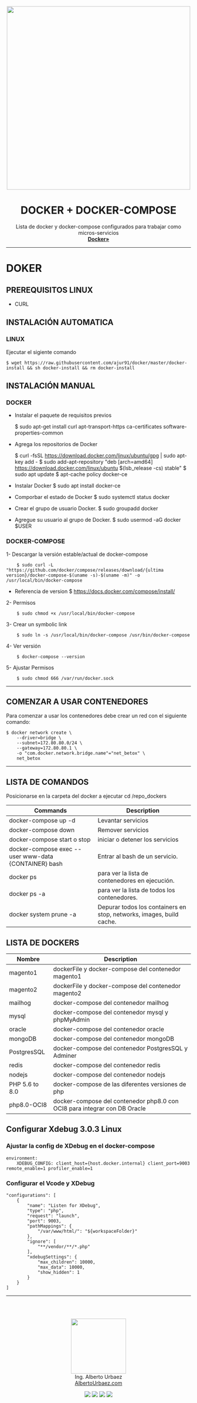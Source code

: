 <br />
<p align="center">
	<a href="https://github.com/ajur91">
		<img align="center" width="500" src="https://github.com/ajur91/ajur91/raw/master/assets/logo.png" style="max-width:100%;">  
	</a>

  <h1 align="center">DOCKER + DOCKER-COMPOSE </h1>

  <p align="center">
    Lista de docker y docker-compose configurados para trabajar como micros-servicios
    <br />
    <a href="https://docs.docker.com/compose/install"><strong>Docker»</strong></a>
    <br />
  </p>
</p>

---

# DOKER

## PREREQUISITOS LINUX
- CURL
## INSTALACIÓN AUTOMATICA

### LINUX

Ejecutar el sigiente comando

	$ wget https://raw.githubusercontent.com/ajur91/docker/master/docker-install && sh docker-install && rm docker-install

## INSTALACIÓN MANUAL

### DOCKER

- Instalar el paquete de requisitos previos

	$ sudo apt-get install  curl apt-transport-https ca-certificates software-properties-common

- Agrega los repositorios de Docker

	$ curl -fsSL https://download.docker.com/linux/ubuntu/gpg | sudo apt-key add -
	$ sudo add-apt-repository "deb [arch=amd64] https://download.docker.com/linux/ubuntu $(lsb_release -cs) stable"
	$ sudo apt update
	$ apt-cache policy docker-ce

- Instalar Docker
	$ sudo apt install docker-ce

- Comporbar el estado de Docker
	$ sudo systemctl status docker

- Crear el grupo de usuario Docker.
	$ sudo groupadd docker

- Agregue su usuario al grupo de Docker.
	$ sudo usermod -aG docker $USER

### DOCKER-COMPOSE
1- Descargar la versión estable/actual de docker-compose
~~~
	$ sudo curl -L "https://github.com/docker/compose/releases/download/{ultima version}/docker-compose-$(uname -s)-$(uname -m)" -o /usr/local/bin/docker-compose
~~~
- Referencia de version 
	$ https://docs.docker.com/compose/install/

2- Permisos
~~~
	$ sudo chmod +x /usr/local/bin/docker-compose
~~~

3- Crear un symbolic link
~~~
	$ sudo ln -s /usr/local/bin/docker-compose /usr/bin/docker-compose
~~~

4- Ver versión 
~~~
	$ docker-compose --version
~~~

5- Ajustar Permisos
~~~
	$ sudo chmod 666 /var/run/docker.sock
~~~

---

## COMENZAR A USAR CONTENEDORES
Para comenzar a usar los contenedores debe crear un red con el siguiente comando:

	$ docker network create \
		--driver=bridge \
		--subnet=172.80.80.0/24 \
		--gateway=172.80.80.1 \
		-o "com.docker.network.bridge.name"="net_betox" \
		net_betox

---
## LISTA DE COMANDOS

Posicionarse en la carpeta del docker a ejecutar
	cd /repo_dockers

| Commands  | Description  |
|---|---|
| docker-compose up -d  | Levantar servicios |
| docker-compose down  | Remover servicios  |
| docker-compose start o stop  | iniciar o detener los servicios  |
| docker-compose exec --user www-data {CONTAINER} bash  | Entrar al bash de un servicio. |
| docker ps  | para ver la lista de contenedores en ejecución.  |
| docker ps -a | para ver la lista de todos los contenedores.  |
| docker system prune -a | Depurar todos los containers en stop, networks, images, build cache.  |

## LISTA DE DOCKERS

| Nombre  | Description  |
|---|---|
| magento1  | dockerFile y docker-compose del contenedor magento1 |
| magento2  | dockerFile y docker-compose del contenedor magento2  |
| mailhog  | docker-compose del contenedor mailhog |
| mysql  | docker-compose del contenedor mysql y phpMyAdmin|
| oracle  | docker-compose del contenedor oracle  |
| mongoDB  | docker-compose del contenedor mongoDB  |
| PostgresSQL  | docker-compose del contenedor PostgresSQL y Adminer |
| redis  | docker-compose del contenedor redis |
| nodejs  | docker-compose del contenedor nodejs |
| PHP 5.6 to 8.0  | docker-compose de las diferentes versiones de php |
| php8.0-OCI8  | docker-compose del contenedor php8.0 con OCI8 para integrar con DB Oracle  |

## Configurar Xdebug 3.0.3 Linux

### Ajustar la config de XDebug en el docker-compose

	environment:
    	XDEBUG_CONFIG: client_host={host.docker.internal} client_port=9003 remote_enable=1 profiler_enable=1

### Configurar el Vcode y XDebug

	"configurations": [
		{
			"name": "Listen for XDebug",
			"type": "php",
			"request": "launch",
			"port": 9003,
			"pathMappings": {
				"/var/www/html/": "${workspaceFolder}"
			},
			"ignore": [
				"**/vendor/**/*.php"
			],
			"xdebugSettings": {
				"max_children": 10000,
				"max_data": 10000,
				"show_hidden": 1
			}
		}
	]
---
</br>
</br>
<p align="center">
 <img align="center" width="150" src="https://github.com/ajur91/ajur91/raw/master/assets/logo.png" /> 
 </br>
 Ing. Alberto Urbaez
 </br>
 <a href="https://albertourbaez.com/en">AlbertoUrbaez.com</a>
</p>

<p align="center">
 <img src="https://img.shields.io/github/forks/ajur91/ajur91" /> 
 <img src="https://img.shields.io/github/stars/ajur91/ajur91"/> 
 <img src="https://img.shields.io/github/followers/ajur91"/>
 <img src="https://img.shields.io/github/watchers/ajur91/ajur91"/>
</p>
